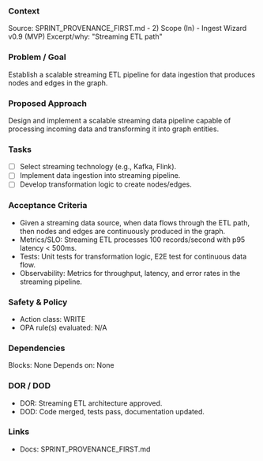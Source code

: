 ### Context
Source: SPRINT_PROVENANCE_FIRST.md - 2) Scope (In) - Ingest Wizard v0.9 (MVP)
Excerpt/why: "Streaming ETL path"

### Problem / Goal
Establish a scalable streaming ETL pipeline for data ingestion that produces nodes and edges in the graph.

### Proposed Approach
Design and implement a scalable streaming data pipeline capable of processing incoming data and transforming it into graph entities.

### Tasks
- [ ] Select streaming technology (e.g., Kafka, Flink).
- [ ] Implement data ingestion into streaming pipeline.
- [ ] Develop transformation logic to create nodes/edges.

### Acceptance Criteria
- Given a streaming data source, when data flows through the ETL path, then nodes and edges are continuously produced in the graph.
- Metrics/SLO: Streaming ETL processes 100 records/second with p95 latency < 500ms.
- Tests: Unit tests for transformation logic, E2E test for continuous data flow.
- Observability: Metrics for throughput, latency, and error rates in the streaming pipeline.

### Safety & Policy
- Action class: WRITE
- OPA rule(s) evaluated: N/A

### Dependencies
Blocks: None
Depends on: None

### DOR / DOD
- DOR: Streaming ETL architecture approved.
- DOD: Code merged, tests pass, documentation updated.

### Links
- Docs: SPRINT_PROVENANCE_FIRST.md
